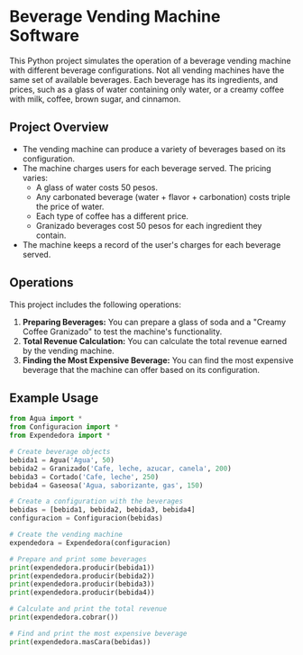 # Beverage Vending Machine Software

This Python project simulates the operation of a beverage vending machine with different beverage configurations. Not all vending machines have the same set of available beverages. Each beverage has its ingredients, and prices, such as a glass of water containing only water, or a creamy coffee with milk, coffee, brown sugar, and cinnamon.

## Project Overview

- The vending machine can produce a variety of beverages based on its configuration.
- The machine charges users for each beverage served. The pricing varies:
  - A glass of water costs 50 pesos.
  - Any carbonated beverage (water + flavor + carbonation) costs triple the price of water.
  - Each type of coffee has a different price.
  - Granizado beverages cost 50 pesos for each ingredient they contain.
- The machine keeps a record of the user's charges for each beverage served.

## Operations

This project includes the following operations:

1. **Preparing Beverages:** You can prepare a glass of soda and a "Creamy Coffee Granizado" to test the machine's functionality.
2. **Total Revenue Calculation:** You can calculate the total revenue earned by the vending machine.
3. **Finding the Most Expensive Beverage:** You can find the most expensive beverage that the machine can offer based on its configuration.

## Example Usage

```python
from Agua import *
from Configuracion import *
from Expendedora import *

# Create beverage objects
bebida1 = Agua('Agua', 50)
bebida2 = Granizado('Cafe, leche, azucar, canela', 200)
bebida3 = Cortado('Cafe, leche', 250)
bebida4 = Gaseosa('Agua, saborizante, gas', 150)

# Create a configuration with the beverages
bebidas = [bebida1, bebida2, bebida3, bebida4]
configuracion = Configuracion(bebidas)

# Create the vending machine
expendedora = Expendedora(configuracion)

# Prepare and print some beverages
print(expendedora.producir(bebida1))
print(expendedora.producir(bebida2))
print(expendedora.producir(bebida3))
print(expendedora.producir(bebida4))

# Calculate and print the total revenue
print(expendedora.cobrar())

# Find and print the most expensive beverage
print(expendedora.masCara(bebidas))
